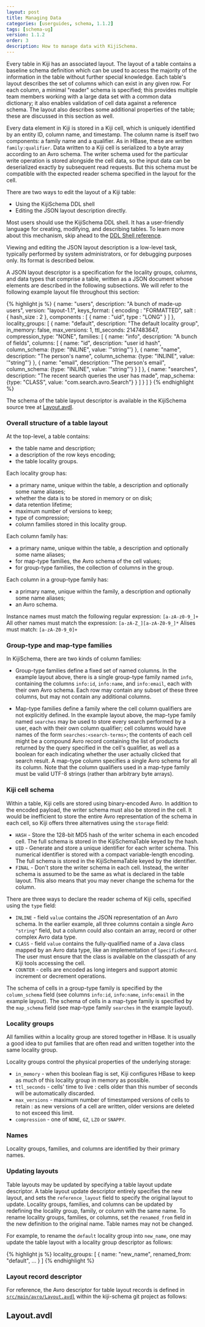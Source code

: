 ```yaml
---
layout: post
title: Managing Data
categories: [userguides, schema, 1.1.2]
tags: [schema-ug]
version: 1.1.2
order: 3
description: How to manage data with KijiSchema.
---
```


Every table in Kiji has an associated layout. The layout of a table contains a
baseline schema definition which can be used to access the majority of the
information in the table without further special knowledge.  Each table's layout
describes the set of columns which can exist in any given row.  For each column,
a minimal "reader" schema is specified; this provides multiple team members
working with a large data set with a common data dictionary; it also enables
validation of cell data against a reference schema.  The layout also describes
some additional properties of the table; these are discussed in this section as
well.

Every data element in Kiji is stored in a Kiji cell, which is uniquely
identified by an entity ID, column name, and timestamp.  The column name is itself
two components: a family name and a qualifier.  As in HBase, these are written
`family:qualifier`.  Data written to a Kiji cell is serialized to a byte array
according to an Avro schema.  The writer schema used for the particular write
operation is stored alongside the cell data, so the input data can be
deserialized exactly by subsequent read requests. But this schema must be
compatible with the expected reader schema specified in the layout for the cell.

There are two ways to edit the layout of a Kiji table:
* Using the KijiSchema DDL shell
* Editing the JSON layout description directly.

Most users should use the KijiSchema DDL shell. It has a user-friendly language
for creating, modifying, and describing tables. To learn more about this
mechanism, skip ahead to the [DDL Shell reference](../schema-shell-ddl-ref).

Viewing and editing the JSON layout description is a low-level task, typically
performed by system administrators, or for debugging purposes only. Its format
is described below.

A JSON layout descriptor is a specification for the locality groups,
columns, and data types that comprise a table, written as a JSON
document whose elements are described in the following subsections.  We will
refer to the following example layout file throughout this section:

{% highlight js %}
{
  name: "users",
  description: "A bunch of made-up users",
  version: "layout-1.1",
  keys_format: {
    encoding : "FORMATTED",
    salt : {
      hash_size : 2
    },
    components : [ {
      name : "uid",
      type : "LONG"
    }
   ]
  },
  locality_groups: [ {
    name: "default",
    description: "The default locality group",
    in_memory: false,
    max_versions: 1,
    ttl_seconds: 2147483647,
    compression_type: "NONE",
    families: [ {
      name: "info",
      description: "A bunch of fields",
      columns: [ {
        name: "id",
        description: "user id hash",
        column_schema: {type: "INLINE", value: '"string"'}
      }, {
        name: "name",
        description: "The person's name",
        column_schema: {type: "INLINE", value: '"string"'}
      }, {
        name: "email",
        description: "The person's email",
        column_schema: {type: "INLINE", value: '"string"'}
      } ]
    }, {
      name: "searches",
      description: "The recent search queries the user has made",
      map_schema: {type: "CLASS", value: "com.search.avro.Search"}
    } ]
  } ]
}
{% endhighlight %}

The schema of the table layout descriptor is available in the KijiSchema source tree at
[Layout.avdl](#ref.table_layout_desc).

### Overall structure of a table layout

At the top-level, a table contains:

*  the table name and description;
*  a description of the row keys encoding;
*  the table locality groups.

Each locality group has:

*  a primary name, unique within the table, a description and optionally some name aliases;
*  whether the data is to be stored in memory or on disk;
*  data retention lifetime;
*  maximum number of versions to keep;
*  type of compression;
*  column families stored in this locality group.

Each column family has:

*  a primary name, unique within the table, a description and optionally some name aliases;
*  for map-type families, the Avro schema of the cell values;
*  for group-type families, the collection of columns in the group.

Each column in a group-type family has:

*  a primary name, unique within the family, a description and optionally some name aliases;
*  an Avro schema.

Instance names must match the following regular expression: `[a-zA-z0-9_]+`
All other names must match the expression: `[a-zA-Z_][a-zA-Z0-9_]*`
Alises must match: `[a-zA-Z0-9_0]+`

### Group-type and map-type families

In KijiSchema, there are two kinds of column families:

*  Group-type families define a fixed set of named columns.  In the example
   layout above, there is a single group-type family named `info`, containing
   the columns `info:id`, `info:name`, and `info:email`, each with their own
   Avro schema.  Each row may contain any subset of these three columns, but may
   not contain any additional columns.

*  Map-type families define a family where the cell column qualifiers are not
   explicitly defined.  In the example layout above, the map-type family named
   `searches` may be used to store every search performed by a user, each with
   their own column qualifier; cell columns would have names of the form
   `searches:<search-terms>`; the contents of each cell might be a compound Avro
   record containing the list of products returned by the query specified in the
   cell's qualifier, as well as a boolean for each indicating whether the user
   actually clicked that search result.  A map-type column specifies a single Avro
   schema for all its column.  Note that the column qualifiers used in a map-type
   family must be valid UTF-8 strings (rather than arbitrary byte arrays).

### Kiji cell schema

Within a table, Kiji cells are stored using binary-encoded Avro. In addition to
the encoded payload, the writer schema must also be stored in the cell. It would
be inefficient to store the entire Avro representation of the schema in each
cell, so Kiji offers three alternatives using the `storage` field:

*  `HASH` - Store the 128-bit MD5 hash of the writer schema in each encoded
   cell. The full schema is stored in the KijiSchemaTable keyed by the hash.
*  `UID` - Generate and store a unique identifier for each writer schema. This
   numerical identifier is stored with a compact variable-length encoding. The
   full schema is stored in the KijiSchemaTable keyed by the identifier.
*  `FINAL` - Don't store the writer schema in each cell. Instead, the writer
   schema is assumed to be the same as what is declared in the table
   layout. This also means that you may never change the schema for the column.

There are three ways to declare the reader schema of Kiji cells, specified using
the `type` field:

*  `INLINE` - field `value` contains the JSON representation of an Avro schema.
   In the earlier example, all three columns contain a single Avro `"string"`
   field, but a column could also contain an array, record or other complex Avro
   data type.
*  `CLASS` - field `value` contains the fully-qualified name of a Java class
   mapped by an Avro data type, like an implementation of `SpecificRecord`.  The
   user must ensure that the class is available on the classpath of any Kiji
   tools accessing the cell.
*  `COUNTER` - cells are encoded as long integers and support atomic increment
   or decrement operations.

The schema of cells in a group-type family is specified by the `column_schema`
field (see columns `info:id`, `info:name`, `info:email` in the example layout).
The schema of cells in a map-type family is specified by the `map_schema` field
(see map-type family `searches` in the example layout).

### Locality groups

All families within a locality group are stored together in HBase.  It is
usually a good idea to put families that are often read and written together
into the same locality group.

Locality groups control the physical properties of the underlying storage:

*  `in_memory` - when this boolean flag is set, Kiji configures HBase to keep as
   much of this locality group in memory as possible.
*  `ttl_seconds` - cells' time to live : cells older than this number of seconds
   will be automatically discarded.
*  `max_versions` - maximum number of timestamped versions of cells to retain :
   as new versions of a cell are written, older versions are deleted to not
   exceed this limit.
*  `compression` - one of `NONE`, `GZ`, `LZO` or `SNAPPY`.

### Names

Locality groups, families, and columns are identified by their primary names.

### Updating layouts

Table layouts may be updated by specifying a table layout update descriptor. A table
layout update descriptor entirely specifies the new layout, and sets the `reference_layout` 
field to specify the original layout to update. Locality groups, families, and columns can be
updated by redefining the locality group, family, or column with the same name.
To rename locality groups, families, or columns, set the `renamed_from` field
in the new definition to the original name.  Table names may not be changed.

For example, to rename the `default` locality group into `new_name`, one may
update the table layout with a locality group descriptor as follows:

{% highlight js %}
locality_groups: [ {
  name: "new_name",
  renamed_from: "default",
  ...
} ]
{% endhighlight %}

### Layout record descriptor
<a name="ref.table_layout_desc" id="ref.table_layout_desc"> </a>

For reference, the Avro descriptor for table layout records is defined in
[`src/main/avro/Layout.avdl`](https://github.com/kijiproject/kiji-schema/blob/kiji-schema-root-1.1.2/kiji-schema/src/main/avro/Layout.avdl "Layout.avdl")
within the kiji-schema git project as follows:


<div id="accordion-container">
  <h2 class="accordion-header"> Layout.avdl </h2>
  <div class="accordion-content">
    <script
    src="http://gist-it.appspot.com/github/kijiproject/kiji-schema/raw/kiji-schema-root-1.1.2/kiji-schema/src/main/avro/Layout.avdl"> </script>
  </div>
</div>

<!--
*  TODO: This section requires additional work.
**  TODO: Advice on how to design your schema (maybe talk about "crazy columns" here).
**  TODO: Somewhere in here talk about schema evolution.
**  TODO: Remove the references to Avro serialization with a more generic Hadoop version
-->

